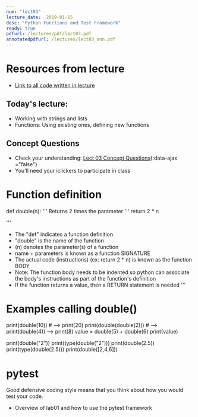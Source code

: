 ```yaml
---
num: "lect03"
lecture_date:  2019-01-15
desc: "Python Functions and Test Framework"
ready: true
pdfurl: /lectures/pdf/lect03.pdf
annotatedpdfurl: /lectures/lect03_ann.pdf
---
```



# Resources from lecture

* [Link to all code written in lecture](https://github.com/ucsb-cs8-w19-mirza/cs8-w19-lectures)

## Today's lecture:

* Working with strings and lists
* Functions: Using existing ones, defining new functions

## Concept Questions

* Check your understanding: [Lect 03 Concept Questions](lect03-concept.md){:data-ajax ="false"}
* You'll need your iclickers to participate in class



# Function definition
def double(n):
    ''' Returns 2 times the parameter '''
    return 2 * n

'''
- The "def" indicates a function definition
- "double" is the name of the function
- (n) denotes the parameter(s) of a function
- name + parameters is known as a function SIGNATURE
- The actual code (instructions) (ex: return 2 * n)
is known as the function BODY
- Note: The function body needs to be indented so python
can associate the body's instructions as part of the
function's definition
- If the function returns a value, then a RETURN statement
is needed
'''
# Examples calling double()
print(double(10)) # --> print(20)
print(double(double(2))) # --> print(double(4)) --> print(8)
value = double(5) + double(6)
print(value)

print(double("2"))
print(type(double("2")))
print(double(2.5))
print(type(double(2.5)))
print(double([2,4,6]))

# pytest
Good defensive coding style means that you think about how you would
test your code.
* Overview of lab01 and how to use the pytest framework

```
















